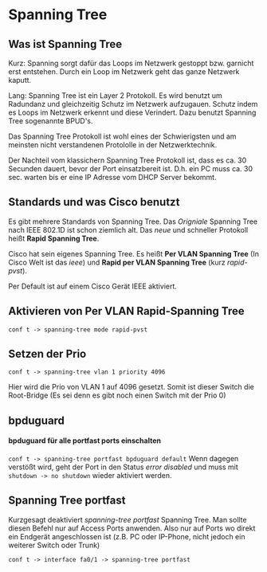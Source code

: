 # Spanning Tree

## Was ist Spanning Tree
Kurz: Spanning sorgt dafür das Loops im Netzwerk gestoppt bzw. garnicht erst entstehen. Durch ein Loop im Netzwerk geht das ganze Netzwerk kaputt.

Lang: Spanning Tree ist ein Layer 2 Protokoll. Es wird benutzt um Radundanz und gleichzeitig Schutz im Netzwerk aufzugauen. Schutz indem es Loops im Netzwerk erkennt und diese Verindert.
Dazu benutzt Spanning Tree sogenannte BPUD's.

Das Spanning Tree Protokoll ist wohl eines der Schwierigsten und am meinsten nicht verstandenen Protololle in der Netzwerktechnik. 

Der Nachteil vom klassichern Spanning Tree Protokoll ist, dass es ca. 30 Secunden dauert, bevor der Port einsatzbereit ist. D.h. ein PC muss ca. 30 sec. warten bis er eine IP Adresse vom DHCP Server bekommt. 

## Standards und was Cisco benutzt
Es gibt mehrere Standards von Spanning Tree. Das *Origniale* Spanning Tree nach IEEE 802.1D ist schon ziemlich alt. Das *neue* und schneller Protokoll heißt **Rapid Spanning Tree**.

Cisco hat sein eigenes Spanning Tree. Es heißt **Per VLAN Spanning Tree** (In Cisco Welt ist das *ieee*) und **Rapid per VLAN Spanning Tree** (kurz *rapid-pvst*).

Per Default ist auf einem Cisco Gerät IEEE aktiviert.

## Aktivieren von Per VLAN Rapid-Spanning Tree
`conf t -> spanning-tree mode rapid-pvst`

## Setzen der Prio
`conf t -> spanning-tree vlan 1 priority 4096`

Hier wird die Prio von VLAN 1 auf 4096 gesetzt. Somit ist dieser Switch die Root-Bridge (Es sei denn es gibt noch einen Switch mit der Prio 0)

## bpduguard

#### bpduguard für alle portfast ports einschalten
`conf t -> spanning-tree portfast bpduguard default`
Wenn dagegen verstößt wird, geht der Port in den Status *error disabled* und muss mit `shutdown -> no shutdown` wieder aktiviert werden.

## Spanning Tree portfast
Kurzgesagt deaktiviert *spanning-tree portfast* Spanning Tree. Man sollte diesen Befehl nur auf Access Ports anwenden. Also nur auf Ports wo direkt ein Endgerät angeschlossen ist (z.B. PC oder IP-Phone, nicht jedoch ein weiterer Switch oder Trunk)

`conf t -> interface fa0/1 -> spanning-tree portfast`
